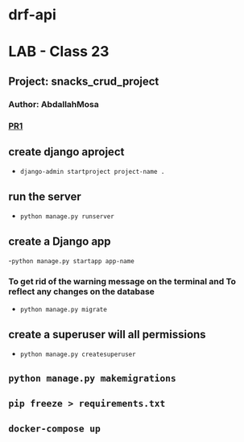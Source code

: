 # drf-api
# LAB - Class 23
## Project: snacks_crud_project
### Author: AbdallahMosa

### [PR1](https://github.com/AbdallahMosa/drf-api/pull/1)

##  create django aproject
- ```django-admin startproject project-name . ```
## run the server
- ```python manage.py runserver```
## create a Django app
-```python manage.py startapp app-name```
### To get rid of the warning message on the terminal and To reflect any changes on the database
- `python manage.py migrate`
## create a superuser will all permissions
- `python manage.py createsuperuser`


## `python manage.py makemigrations`
## ` pip freeze > requirements.txt ` 
## ` docker-compose up ` 

